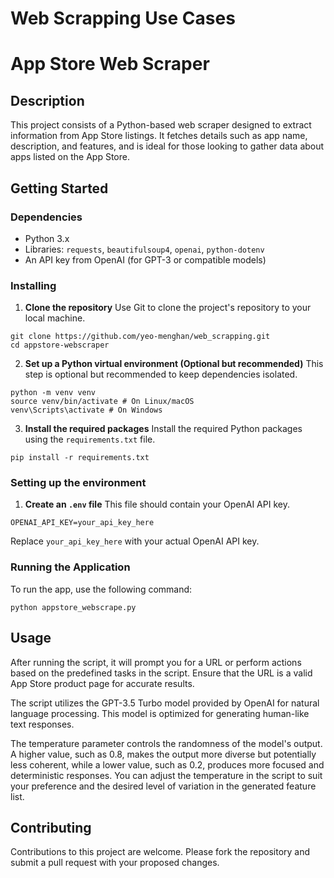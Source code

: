 # Web Scrapping Use Cases

# App Store Web Scraper

## Description
This project consists of a Python-based web scraper designed to extract information from App Store listings. It fetches details such as app name, description, and features, and is ideal for those looking to gather data about apps listed on the App Store.

## Getting Started

### Dependencies
- Python 3.x
- Libraries: `requests`, `beautifulsoup4`, `openai`, `python-dotenv`
- An API key from OpenAI (for GPT-3 or compatible models)

### Installing
1. **Clone the repository**
   Use Git to clone the project's repository to your local machine.

```
git clone https://github.com/yeo-menghan/web_scrapping.git
cd appstore-webscraper
```

2. **Set up a Python virtual environment (Optional but recommended)**
This step is optional but recommended to keep dependencies isolated.

```
python -m venv venv
source venv/bin/activate # On Linux/macOS
venv\Scripts\activate # On Windows
```

3. **Install the required packages**
Install the required Python packages using the `requirements.txt` file.
```
pip install -r requirements.txt
```

### Setting up the environment
1. **Create an `.env` file**
This file should contain your OpenAI API key.

```
OPENAI_API_KEY=your_api_key_here
```

Replace `your_api_key_here` with your actual OpenAI API key.

### Running the Application
To run the app, use the following command:

```
python appstore_webscrape.py
```

## Usage
After running the script, it will prompt you for a URL or perform actions based on the predefined tasks in the script. Ensure that the URL is a valid App Store product page for accurate results.

The script utilizes the GPT-3.5 Turbo model provided by OpenAI for natural language processing. This model is optimized for generating human-like text responses.

The temperature parameter controls the randomness of the model's output. A higher value, such as 0.8, makes the output more diverse but potentially less coherent, while a lower value, such as 0.2, produces more focused and deterministic responses. You can adjust the temperature in the script to suit your preference and the desired level of variation in the generated feature list.

## Contributing
Contributions to this project are welcome. Please fork the repository and submit a pull request with your proposed changes.
